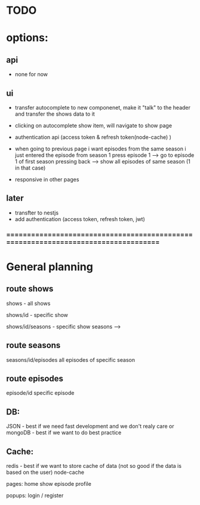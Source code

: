 # TODO

# options:

## api

- none for now

## ui

- transfer autocomplete to new componenet, make it "talk" to the header and transfer the shows data to it

- clicking on autocomplete show item, will navigate to show page

- authentication api (access token & refresh token(node-cache) )

- when going to previous page i want episodes from the same season i just entered the episode from
  season 1 press episode 1 --> go to episode 1 of first season
  pressing back --> show all episodes of same season (1 in that case)

- responsive in other pages

## later

- transfter to nestjs
- add authentication (access token, refresh token, jwt)

### ==================================================================================

# General planning

## route shows

shows - all shows

shows/id - specific show

shows/id/seasons - specific show seasons -->

## route seasons

seasons/id/episodes all episodes of specific season

## route episodes

episode/id specific episode

## DB:

JSON - best if we need fast development and we don't realy care
or
mongoDB - best if we want to do best practice

## Cache:

redis - best if we want to store cache of data (not so good if the data is based on the user)
node-cache

pages:
home
show
episode
profile

popups:
login / register
